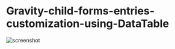 # Gravity-child-forms-entries-customization-using-DataTable
![screenshot](https://user-images.githubusercontent.com/68844510/180218403-0f38cad6-6007-4621-9e66-a009509f94bf.png)
